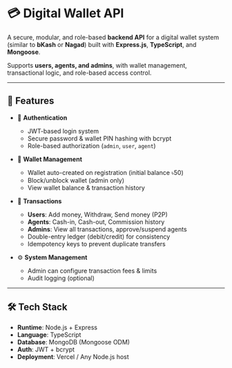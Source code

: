 # 💳 Digital Wallet API

A secure, modular, and role-based **backend API** for a digital wallet system (similar to **bKash** or **Nagad**) built with **Express.js**, **TypeScript**, and **Mongoose**.

Supports **users, agents, and admins**, with wallet management, transactional logic, and role-based access control.

---

## 🚀 Features

- 🔐 **Authentication**

  - JWT-based login system
  - Secure password & wallet PIN hashing with bcrypt
  - Role-based authorization (`admin`, `user`, `agent`)

- 🏦 **Wallet Management**

  - Wallet auto-created on registration (initial balance ৳50)
  - Block/unblock wallet (admin only)
  - View wallet balance & transaction history

- 💸 **Transactions**

  - **Users**: Add money, Withdraw, Send money (P2P)
  - **Agents**: Cash-in, Cash-out, Commission history
  - **Admins**: View all transactions, approve/suspend agents
  - Double-entry ledger (debit/credit) for consistency
  - Idempotency keys to prevent duplicate transfers

- ⚙️ **System Management**
  - Admin can configure transaction fees & limits
  - Audit logging (optional)

---

## 🛠️ Tech Stack

- **Runtime**: Node.js + Express
- **Language**: TypeScript
- **Database**: MongoDB (Mongoose ODM)
- **Auth**: JWT + bcrypt
- **Deployment**: Vercel / Any Node.js host
